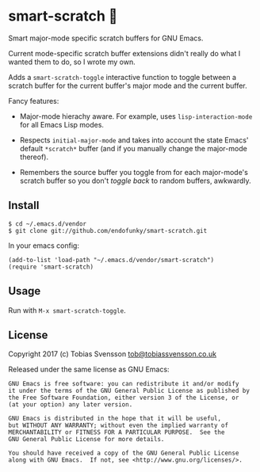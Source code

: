 # smart-scratch 🤔

Smart major-mode specific scratch buffers for GNU Emacs.

Current mode-specific scratch buffer extensions didn't really do what I wanted
them to do, so I wrote my own.

Adds a `smart-scratch-toggle` interactive function to toggle between a scratch
buffer for the current buffer's major mode and the current buffer.

Fancy features:

- Major-mode hierachy aware. For example, uses `lisp-interaction-mode` for all
  Emacs Lisp modes.

- Respects `initial-major-mode` and takes into account the state Emacs' default
  `*scratch*` buffer (and if you manually change the major-mode thereof).

- Remembers the source buffer you toggle from for each major-mode's scratch buffer
  so you don't _toggle back_ to random buffers, awkwardly.

## Install

    $ cd ~/.emacs.d/vendor
    $ git clone git://github.com/endofunky/smart-scratch.git

In your emacs config:

    (add-to-list 'load-path "~/.emacs.d/vendor/smart-scratch")
    (require 'smart-scratch)

## Usage

Run with `M-x smart-scratch-toggle`.

## License

Copyright 2017 (c) Tobias Svensson <tob@tobiassvensson.co.uk>

Released under the same license as GNU Emacs:

    GNU Emacs is free software: you can redistribute it and/or modify
    it under the terms of the GNU General Public License as published by
    the Free Software Foundation, either version 3 of the License, or
    (at your option) any later version.

    GNU Emacs is distributed in the hope that it will be useful,
    but WITHOUT ANY WARRANTY; without even the implied warranty of
    MERCHANTABILITY or FITNESS FOR A PARTICULAR PURPOSE.  See the
    GNU General Public License for more details.

    You should have received a copy of the GNU General Public License
    along with GNU Emacs.  If not, see <http://www.gnu.org/licenses/>.
